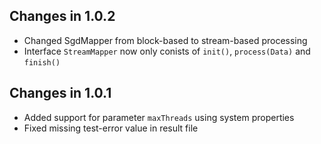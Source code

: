 ## Changes in 1.0.2
 * Changed SgdMapper from block-based to stream-based processing
 * Interface `StreamMapper` now only conists of `init()`, `process(Data)` and `finish()`

## Changes in 1.0.1
 * Added support for parameter `maxThreads` using system properties
 * Fixed missing test-error value in result file